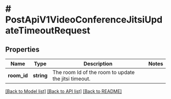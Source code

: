 # # PostApiV1VideoConferenceJitsiUpdateTimeoutRequest

## Properties

Name | Type | Description | Notes
------------ | ------------- | ------------- | -------------
**room_id** | **string** | The room Id of the room to update the jitsi timeout. |

[[Back to Model list]](../../README.md#models) [[Back to API list]](../../README.md#endpoints) [[Back to README]](../../README.md)
